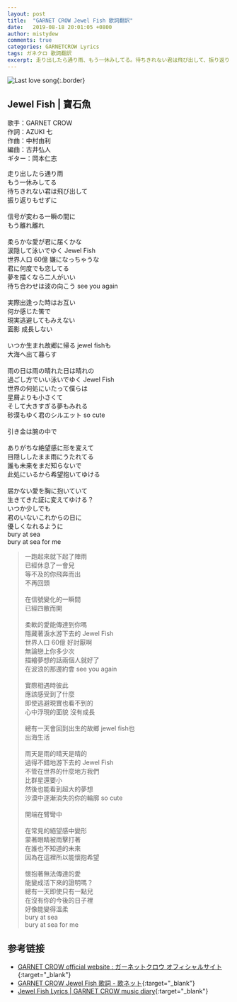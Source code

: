 ```yaml
---
layout: post
title:  "GARNET CROW Jewel Fish 歌詞翻訳"
date:   2019-08-18 20:01:05 +0800
author: mistydew
comments: true
categories: GARNETCROW Lyrics
tags: ガネクロ 歌詞翻訳
excerpt: 走り出したら通り雨、もう一休みしてる。待ちきれない君は飛び出して、振り返りもせずに。
---
```

![Last love song](https://raw.githubusercontent.com/mistydew/gc2/master/cover/single/SG07_Last%20love%20song.jpg){:.border}

## Jewel Fish | 寶石魚

歌手：GARNET CROW<br>
作詞：AZUKI 七<br>
作曲：中村由利<br>
編曲：古井弘人<br>
ギター：岡本仁志

<div class="lyric-original">
<p>
走り出したら通り雨<br>
もう一休みしてる<br>
待ちきれない君は飛び出して<br>
振り返りもせずに<br>
<br>
信号が変わる一瞬の間に<br>
もう離れ離れ<br>
<br>
柔らかな愛が君に届くかな<br>
涙隠して泳いでゆく Jewel Fish<br>
世界人口 60億 嫌になっちゃうな<br>
君に何度でも恋してる<br>
夢を描くなら二人がいい<br>
待ち合わせは波の向こう see you again<br>
<br>
実際出逢った時はお互い<br>
何か感じた筈で<br>
現実逃避してもみえない<br>
面影 成長しない<br>
<br>
いつか生まれ故郷に帰る jewel fishも<br>
大海へ出て暮らす<br>
<br>
雨の日は雨の晴れた日は晴れの<br>
過ごし方でいい泳いでゆく Jewel Fish<br>
世界の何処にいたって僕らは<br>
星屑よりも小さくて<br>
そして大きすぎる夢もみれる<br>
砂漠もゆく君のシルエット so cute<br>
<br>
引き金は腕の中で<br>
<br>
ありがちな絶望感に形を変えて<br>
目隠ししたまま雨にうたれてる<br>
誰も未来をまだ知らないで<br>
此処にいるから希望抱いてゆける<br>
<br>
届かない愛を胸に抱いていて<br>
生きてきた証に変えてゆける？<br>
いつか少しでも<br>
君のいないこれからの日に<br>
優しくなれるように<br>
bury at sea<br>
bury at sea for me
</p>
</div>

<div class="lyric-translation">
<blockquote>
一跑起來就下起了陣雨<br>
已經休息了一會兒<br>
等不及的你飛奔而出<br>
不再回頭<br>
<br>
在信號變化的一瞬間<br>
已經四散而開<br>
<br>
柔軟的愛能傳達到你嗎<br>
隱藏著淚水游下去的 Jewel Fish<br>
世界人口 60億 好討厭啊<br>
無論戀上你多少次<br>
描繪夢想的話兩個人就好了<br>
在波浪的那邊約會 see you again<br>
<br>
實際相遇時彼此<br>
應該感受到了什麼<br>
即使逃避現實也看不到的<br>
心中浮現的面貌 沒有成長<br>
<br>
總有一天會回到出生的故鄉 jewel fish也<br>
出海生活<br>
<br>
雨天是雨的晴天是晴的<br>
過得不錯地游下去的 Jewel Fish<br>
不管在世界的什麼地方我們<br>
比群星還要小<br>
然後也能看到超大的夢想<br>
沙漠中逐漸消失的你的輪廓 so cute<br>
<br>
開端在臂彎中<br>
<br>
在常見的絕望感中變形<br>
蒙著眼睛被雨擊打著<br>
在誰也不知道的未來<br>
因為在這裡所以能懷抱希望<br>
<br>
懷抱著無法傳達的愛<br>
能變成活下來的證明嗎？<br>
總有一天即使只有一點兒<br>
在沒有你的今後的日子裡<br>
好像能變得溫柔<br>
bury at sea<br>
bury at sea for me
</blockquote>
</div>

## 参考链接

* [GARNET CROW official website : ガーネットクロウ オフィシャルサイト](http://www.garnetcrow.com){:target="_blank"}
* [GARNET CROW Jewel Fish 歌詞 - 歌ネット](https://www.uta-net.com/song/20144){:target="_blank"}
* [Jewel Fish Lyrics \| GARNET CROW music diary](https://mistydew.github.io/gc/lyrics/original/Jewel%20Fish.html){:target="_blank"}

